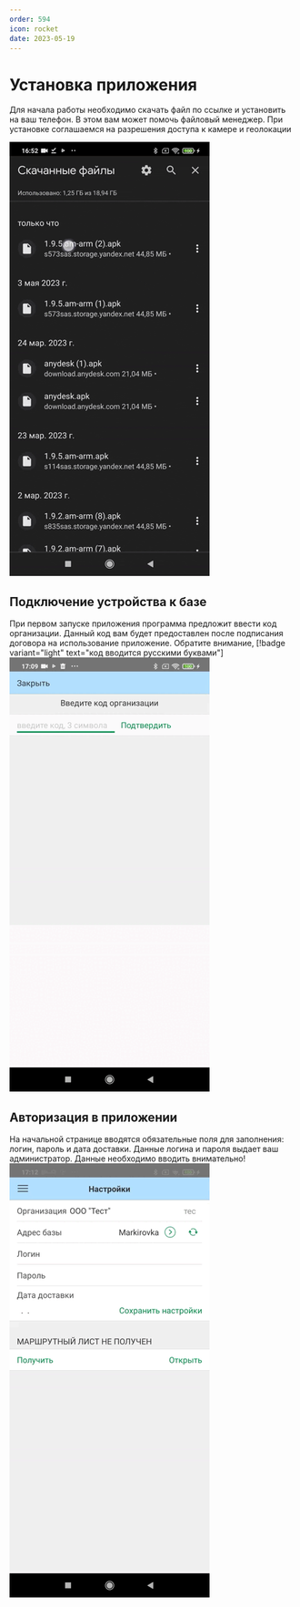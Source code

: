 ```yaml
---
order: 594
icon: rocket
date: 2023-05-19 
---
```


# Установка приложения  
Для начала работы необходимо скачать файл по ссылке и установить на ваш телефон. В этом вам может помочь файловый менеджер. При установке соглашаемся на разрешения доступа к камере и геолокации

![Установка приложения](/static/Установка.gif)


 
## Подключение устройства к базе

При первом запуске приложения программа предложит ввести код организации. Данный код вам будет предоставлен после подписания договора на использование приложение. Обратите внимание, [!badge variant="light" text="код вводится русскими буквами"] 
![Ввод префикса организации](/static/ОРГ.gif)

## Авторизация в приложении

На начальной странице вводятся обязательные поля для заполнения: логин, пароль и дата доставки. Данные логина и пароля выдает ваш администратор. Данные необходимо вводить внимательно!
![Заполнение логина и пароля](/static/Данные.gif)




